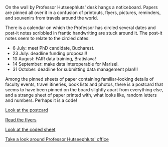 On the wall by Professor Hutseephluts' desk hangs a noticeboard. Papers are
pinned all over it in a confusion of printouts, flyers, pictures, reminders,
and souvenirs from travels around the world.

There is a calendar on which the Professor has circled several dates and
post-it notes scribbled in frantic handwriting are stuck around it. The post-it
notes seem to relate to the circled dates:

-   6 July: meet PhD candidate, Bucharest.
-   23 July: deadline funding proposal!!
-   10 August: FAIR data training, Bratislava!
-   14 September: make data interoperable for Marisel.
-   31 October: deadline for submitting data management plan!!!

Among the pinned sheets of paper containing familiar-looking details of faculty
events, travel itineries, book lists and photos, there is a postcard that seems
to have been pinned on the board slightly apart from everything else, and a
strange sheet of paper printed with, what looks like, random letters and
numbers. Perhaps it is a code!

[Look at the postcard](/the-office/noticeboard/postcard)

[Read the flyers](/the-office/noticeboard/flyers)

[Look at the coded sheet](/the-office/noticeboard/coded-sheet)

[Take a look around Professor Hutseephluts' office](/the-office)
